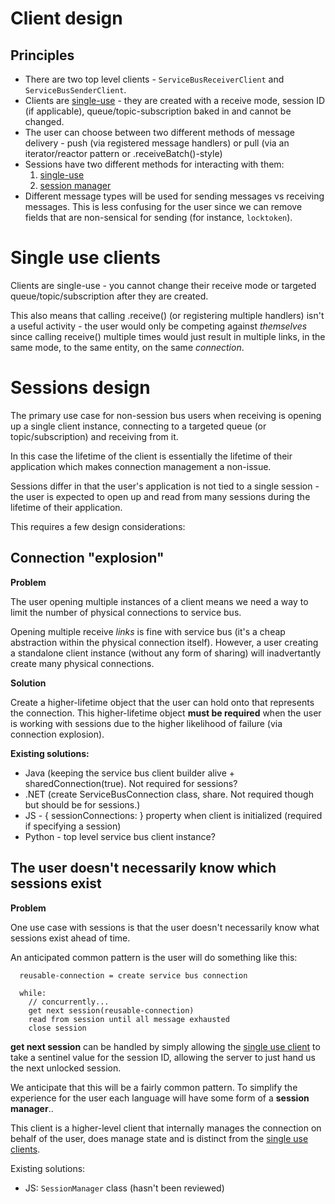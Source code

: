 # Client design

## Principles

- There are two top level clients - `ServiceBusReceiverClient` and `ServiceBusSenderClient`.
- Clients are [single-use](#single-use-clients) - they are created with a receive mode, session ID (if applicable), queue/topic-subscription
  baked in and cannot be changed.
- The user can choose between two different methods of message delivery - push (via registered message handlers)
  or pull (via an iterator/reactor pattern or .receiveBatch()-style)
- Sessions have two different methods for interacting with them:
  1. [single-use](#single-use-clients)
  2. [session manager](#sessions-design)
- Different message types will be used for sending messages vs receiving messages. This is less confusing for
  the user since we can remove fields that are non-sensical for sending (for instance, `locktoken`).

# Single use clients

Clients are single-use - you cannot change their receive mode or targeted queue/topic/subscription after
they are created.

This also means that calling .receive() (or registering multiple handlers) isn't a useful activity - the user
would only be competing against _themselves_ since calling receive() multiple times would just result
in multiple links, in the same mode, to the same entity, on the same _connection_.

# Sessions design

The primary use case for non-session bus users when receiving is opening
up a single client instance, connecting to a targeted queue (or topic/subscription)
and receiving from it.

In this case the lifetime of the client is essentially the lifetime of their application which makes
connection management a non-issue.

Sessions differ in that the user's application is not tied to a single session - the user
is expected to open up and read from many sessions during the lifetime of their application.

This requires a few design considerations:

## Connection "explosion"

**Problem**

The user opening multiple instances of a client means we need a way to limit the number of
physical connections to service bus.

Opening multiple receive _links_ is fine with service bus (it's a cheap abstraction within
the physical connection itself). However, a user creating a standalone client instance (without
any form of sharing) will inadvertantly create many physical connections.

**Solution**

Create a higher-lifetime object that the user can hold onto that represents the connection.
This higher-lifetime object **must be required** when the user is working with sessions
due to the higher likelihood of failure (via connection explosion).

**Existing solutions:**

- Java (keeping the service bus client builder alive + sharedConnection(true). Not required for sessions?
- .NET (create ServiceBusConnection class, share. Not required though but should be for sessions.)
- JS - { sessionConnections: } property when client is initialized (required if specifying a session)
- Python - top level service bus client instance?

## The user doesn't necessarily know which sessions exist

**Problem**

One use case with sessions is that the user doesn't necessarily know what sessions
exist ahead of time.

An anticipated common pattern is the user will do something like this:

```
  reusable-connection = create service bus connection

  while:
    // concurrently...
    get next session(reusable-connection)
    read from session until all message exhausted
    close session
```

**get next session** can be handled by simply allowing the [single use client](#single-use-clients)
to take a sentinel value for the session ID, allowing the server to just hand us the next unlocked session.

We anticipate that this will be a fairly common pattern. To simplify the experience for the user each
language will have some form of a **session manager**..

This client is a higher-level client that internally manages the connection on behalf of the user, does
manage state and is distinct from the [single use clients](single-use-clients).

Existing solutions:

- JS: `SessionManager` class (hasn't been reviewed)
